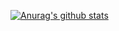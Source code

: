 [![Anurag's github stats](https://github-readme-stats.vercel.app/api?username=Gaia-Ultraman&theme=tokyonight)](https://github.com/anuraghazra/github-readme-stats)
